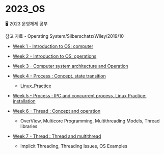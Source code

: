 # 2023_OS

🖥 2023 운영체제 공부

참고 자료 - Operating System/Silberschatz/Wiley/2019/10

- [Week 1 - Introduction to OS: computer](https://github.com/jjaehwi/2023_OS/blob/main/Week_1/article.md)

- [Week 2 - Introduction to OS: operations](https://github.com/jjaehwi/2023_OS/blob/main/Week_2/article.md)

- [Week 3 - Computer system architecture and Operation](https://github.com/jjaehwi/2023_OS/blob/main/Week_3/article.md)

- [Week 4 - Process : Concept, state transition](https://github.com/jjaehwi/2023_OS/blob/main/Week_4/article.md)

  - [Linux_Practice](https://github.com/jjaehwi/2023_OS/blob/main/Week_4/Linux_Practice.md)

- [Week 5 - Process : IPC and concurrent process, Linux Practice: installation](https://github.com/jjaehwi/2023_OS/blob/main/Week_5/article.md)

- [Week 6 - Thread : Concept and operation](https://github.com/jjaehwi/2023_OS/blob/main/Week_6/article.md)

  - OverView, Multicore Programming, Multithreading Models, Thread libraries

- [Week 7 - Thread : Thread and multithread](https://github.com/jjaehwi/2023_OS/blob/main/Week_6/article.md#4-5-implicit-threading)

  - Implicit Threading, Threading Issues, OS Examples
